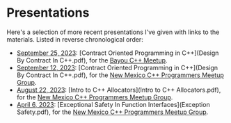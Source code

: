# Presentations

Here's a selection of more recent presentations I've given with links to the materials.
Listed in reverse chronological order:

- [September 25, 2023](https://www.meetup.com/bayou-cpp-meetup/events/296223857/): [Contract Oriented Programming in C++](Design By Contract In C++.pdf), for the [Bayou C++ Meetup](https://www.meetup.com/bayou-cpp-meetup/).
- [September 12, 2023](https://www.meetup.com/new-mexico-cpp-programmers/events/295757616/): [Contract Oriented Programming in C++](Design By Contract In C++.pdf), for the [New Mexico C++ Programmers Meetup Group](https://www.meetup.com/new-mexico-cpp-programmers/).
- [August 22, 2023](https://www.meetup.com/new-mexico-cpp-programmers/events/293006593/): [Intro to C++ Allocators](Intro to C++ Allocators.pdf), for the [New Mexico C++ Programmers Meetup Group](https://www.meetup.com/new-mexico-cpp-programmers/).
- [April 6, 2023](https://www.meetup.com/new-mexico-cpp-programmers/events/292553722/): [Exceptional Safety In Function Interfaces](Exception Safety.pdf), for the [New Mexico C++ Programmers Meetup Group](https://www.meetup.com/new-mexico-cpp-programmers/).

